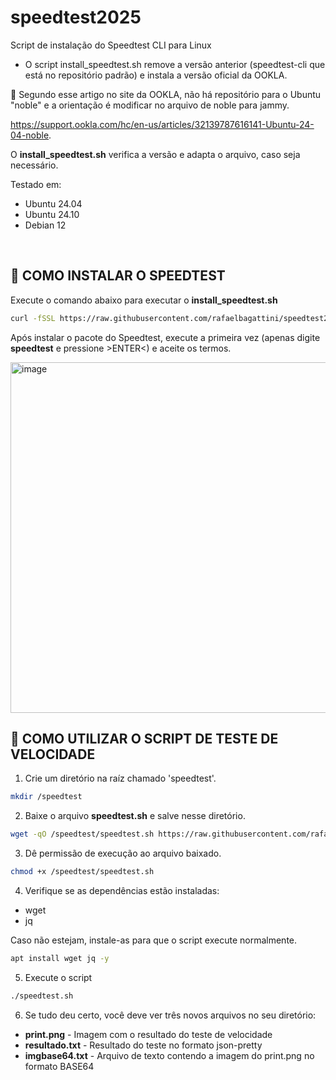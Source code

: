 # speedtest2025
Script de instalação do Speedtest CLI para Linux

* O script install_speedtest.sh remove a versão anterior (speedtest-cli que está no repositório padrão) e instala a versão oficial da OOKLA.

📰 Segundo esse artigo no site da OOKLA, não há repositório para o Ubuntu "noble" e a orientação é modificar no arquivo de noble para jammy.

https://support.ookla.com/hc/en-us/articles/32139787616141-Ubuntu-24-04-noble.

O <b>install_speedtest.sh</b> verifica a versão e adapta o arquivo, caso seja necessário.

Testado em:
* Ubuntu 24.04
* Ubuntu 24.10
* Debian 12

<br>
<h2>🔵 COMO INSTALAR O SPEEDTEST</h2>

Execute o comando abaixo para executar o <b>install_speedtest.sh</b>
```bash
curl -fSSL https://raw.githubusercontent.com/rafaelbagattini/speedtest2025/refs/heads/main/install_speedtest.sh | bash
```
Após instalar o pacote do Speedtest, execute a primeira vez (apenas digite <b>speedtest</b> e pressione >ENTER<) e aceite os termos.

<img width="718" height="561" alt="image" src="https://github.com/user-attachments/assets/fbd17514-4536-4e04-a87b-3973a74bb892" />


<h2>🔵 COMO UTILIZAR O SCRIPT DE TESTE DE VELOCIDADE</h2>

1. Crie um diretório na raíz chamado 'speedtest'.
```bash
mkdir /speedtest
```
2. Baixe o arquivo <b>speedtest.sh</b> e salve nesse diretório.
```bash
wget -qO /speedtest/speedtest.sh https://raw.githubusercontent.com/rafaelbagattini/speedtest2025/refs/heads/main/speedtest.sh
```
3. Dê permissão de execução ao arquivo baixado.
```bash
chmod +x /speedtest/speedtest.sh
```
4. Verifique se as dependências estão instaladas:
* wget
* jq

Caso não estejam, instale-as para que o script execute normalmente.
```bash
apt install wget jq -y
```
5. Execute o script
```bash
./speedtest.sh
```
6. Se tudo deu certo, você deve ver três novos arquivos no seu diretório:
* <b>print.png</b> - Imagem com o resultado do teste de velocidade
* <b>resultado.txt</b> - Resultado do teste no formato json-pretty
* <b>imgbase64.txt</b> - Arquivo de texto contendo a imagem do print.png no formato BASE64
